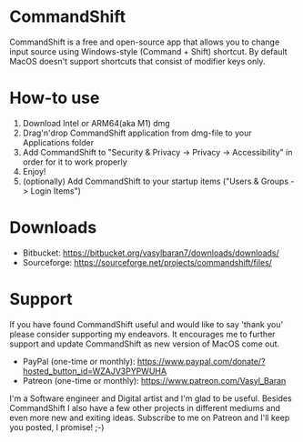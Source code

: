 # CommandShift
CommandShift is a free and open-source app that allows you to change input source using Windows-style (Command + Shift) shortcut. By default MacOS doesn't support shortcuts that consist of modifier keys only.

# How-to use
1. Download Intel or ARM64(aka M1) dmg
2. Drag'n'drop CommandShift application from dmg-file to your Applications folder
3. Add CommandShift to "Security & Privacy -> Privacy -> Accessibility" in order for it to work properly
4. Enjoy!
5. (optionally) Add CommandShift to your startup items ("Users & Groups -> Login Items")

# Downloads
* Bitbucket: https://bitbucket.org/vasylbaran7/downloads/downloads/
* Sourceforge: https://sourceforge.net/projects/commandshift/files/

# Support 
If you have found CommandShift useful and would like to say 'thank you' please consider supporting my endeavors. It encourages me to further support and update CommandShift as new version of MacOS come out. 
* PayPal (one-time or monthly): https://www.paypal.com/donate/?hosted_button_id=WZAJV3PYPWUHA
* Patreon (one-time or monthly): https://www.patreon.com/Vasyl_Baran


I'm a Software engineer and Digital artist and I'm glad to be useful.
Besides CommandShift I also have a few other projects in different mediums and even more new and exiting ideas. 
Subscribe to me on Patreon and I'll keep you posted, I promise! ;-)
